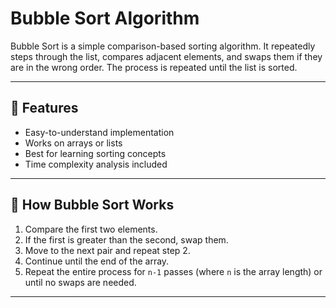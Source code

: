 # Bubble Sort Algorithm

Bubble Sort is a simple comparison-based sorting algorithm. It repeatedly steps through the list, compares adjacent elements, and swaps them if they are in the wrong order. The process is repeated until the list is sorted.

---

## 📌 Features

- Easy-to-understand implementation
- Works on arrays or lists
- Best for learning sorting concepts
- Time complexity analysis included

---

## 🧠 How Bubble Sort Works

1. Compare the first two elements.
2. If the first is greater than the second, swap them.
3. Move to the next pair and repeat step 2.
4. Continue until the end of the array.
5. Repeat the entire process for `n-1` passes (where `n` is the array length) or until no swaps are needed.

---
